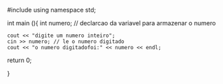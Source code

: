 #include <iostream>
using namespace std;

int main (){
	int numero; // declarcao da variavel para armazenar o numero

	cout << "digite um numero inteiro";
	cin >> numero; // le o numero digitado
	cout << "o numero digitadofoi:" << numero << endl;

return 0;
	
}

